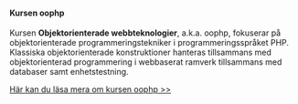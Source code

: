 #### Kursen oophp

Kursen <strong>Objektorienterade webbteknologier</strong>, a.k.a. oophp, fokuserar på
objektorienterade programmeringstekniker i programmeringsspråket PHP. Klassiska
objektorienterade konstruktioner hanteras tillsammans med objektorienterad
programmering i webbaserat ramverk tillsammans med databaser samt enhetstestning.

[Här kan du läsa mera om kursen oophp >>](https://dbwebb.se/kurser/oophp-v5)
